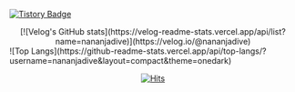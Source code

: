 
<!---<img src="https://img.shields.io/badge/Python-3776AB?style=for-the-badge&logo=Python&logoColor=white"><img src="https://img.shields.io/badge/mysql-4479A1?style=for-the-badge&logo=mysql&logoColor=white"><img src="https://img.shields.io/badge/linux-FCC624?style=for-the-badge&logo=linux&logoColor=black">
<img src="https://img.shields.io/badge/github-181717?style=for-the-badge&logo=github&logoColor=white">ㄹ
- 🌱 I’m currently learning ...
- 💞️ I’m looking to collaborate on ...--->

<!---
nananjadive/nananjadive is a ✨ special ✨ repository because its `README.md` (this file) appears on your GitHub profile.
You can click the Preview link to take a look at your changes.

--->

[![Tistory Badge](https://img.shields.io/badge/Tech%20Blog-555263?style=flat&logoColor=white)](https://nananja.tistory.com/)
  
 <div align="center">
[![Velog's GitHub stats](https://velog-readme-stats.vercel.app/api/list?name=nananjadive)](https://velog.io/@nananjadive) 
</div>
![Top Langs](https://github-readme-stats.vercel.app/api/top-langs/?username=nananjadive&layout=compact&theme=onedark)
<div align="center">


[![Hits](https://hits.seeyoufarm.com/api/count/incr/badge.svg?url=https%3A%2F%2Fgithub.com%2Fnananjadive&count_bg=%23E7B2D9&title_bg=%23CBB3FF&icon=&icon_color=%23E7E7E7&title=hits&edge_flat=false)](https://github.com/nananjadive)

 </div>

